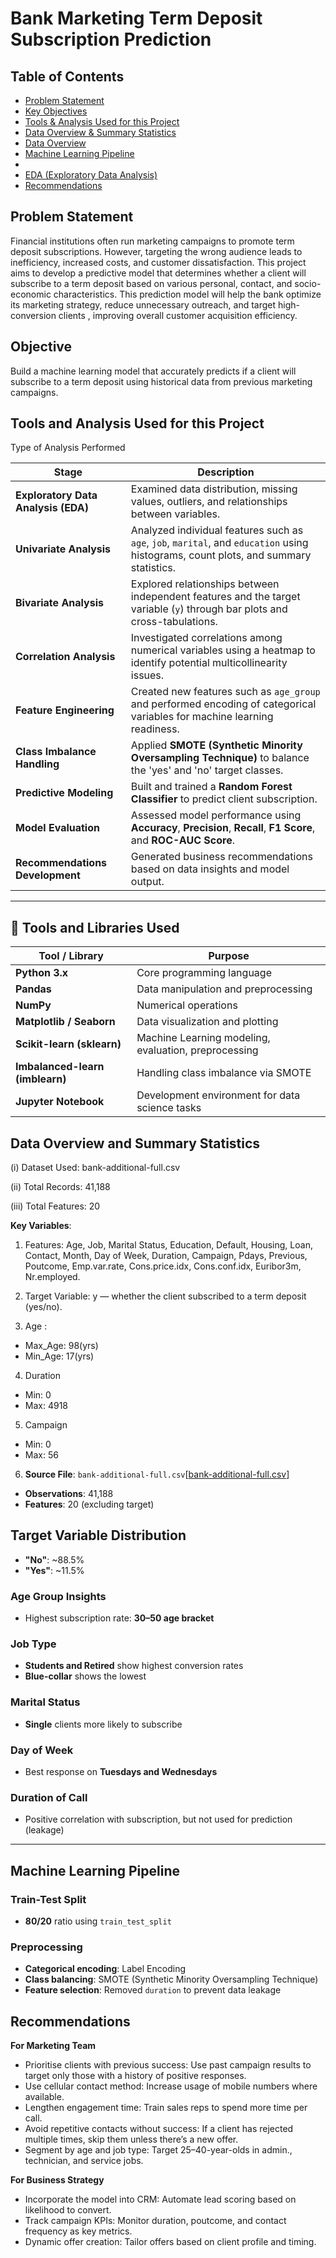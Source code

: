 #  Bank Marketing Term Deposit Subscription Prediction

## Table of Contents
- [Problem Statement](#problem-statement)
- [ Key Objectives](#objective)
- [Tools & Analysis Used for this Project](#tools-and-analysis-used-for-this-project) 
- [Data Overview & Summary Statistics](#data-overview-and-summary-statistics)
- [Data Overview](#data-overview)
- [Machine Learning Pipeline](#machine-learning-pipeline)
-
- [EDA (Exploratory Data Analysis)](#exploratory-data-analysis)
- [Recommendations](#recommendations)


## **Problem Statement**
Financial institutions often run marketing campaigns to promote term deposit subscriptions. However, targeting the wrong audience leads to inefficiency, increased costs, and customer dissatisfaction. This project aims to develop a predictive model that determines whether a client will subscribe to a term deposit based on various personal, contact, and socio-economic characteristics. This prediction model will help the bank optimize its marketing strategy, reduce unnecessary outreach, and target high-conversion clients , improving overall customer acquisition efficiency.

## **Objective**
Build a machine learning model that accurately predicts if a client will subscribe to a term deposit using historical data from previous marketing campaigns.

## **Tools and Analysis Used for this Project**

Type of Analysis Performed

| **Stage**                     | **Description**                                             |
|------------------------------|-------------------------------------------------------------|
| **Exploratory Data Analysis (EDA)** | Examined data distribution, missing values, outliers, and relationships between variables. |
| **Univariate Analysis**       | Analyzed individual features such as `age`, `job`, `marital`, and `education` using histograms, count plots, and summary statistics. |
| **Bivariate Analysis**        | Explored relationships between independent features and the target variable (`y`) through bar plots and cross-tabulations. |
| **Correlation Analysis**      | Investigated correlations among numerical variables using a heatmap to identify potential multicollinearity issues. |
| **Feature Engineering**       | Created new features such as `age_group` and performed encoding of categorical variables for machine learning readiness. |
| **Class Imbalance Handling**  | Applied **SMOTE (Synthetic Minority Oversampling Technique)** to balance the 'yes' and 'no' target classes. |
| **Predictive Modeling**       | Built and trained a **Random Forest Classifier** to predict client subscription. |
| **Model Evaluation**          | Assessed model performance using **Accuracy**, **Precision**, **Recall**, **F1 Score**, and **ROC-AUC Score**. |
| **Recommendations Development** | Generated business recommendations based on data insights and model output. |

---

## 🧰 Tools and Libraries Used

| **Tool / Library**            | **Purpose**                                  |
|------------------------------|--------------------------------------------|
| **Python 3.x**                | Core programming language                   |
| **Pandas**                    | Data manipulation and preprocessing         |
| **NumPy**                     | Numerical operations                        |
| **Matplotlib / Seaborn**      | Data visualization and plotting             |
| **Scikit-learn (sklearn)**    | Machine Learning modeling, evaluation, preprocessing |
| **Imbalanced-learn (imblearn)**| Handling class imbalance via SMOTE          |
| **Jupyter Notebook**          | Development environment for data science tasks |


## **Data Overview and Summary Statistics**
(i) Dataset Used: bank-additional-full.csv

(ii) Total Records: 41,188

(iii) Total Features: 20

**Key Variables**:

1. Features: Age, Job, Marital Status, Education, Default, Housing, Loan, Contact, Month, Day of Week, Duration, Campaign, Pdays, Previous, Poutcome, Emp.var.rate, Cons.price.idx, Cons.conf.idx, Euribor3m, Nr.employed.

2. Target Variable: y — whether the client subscribed to a term deposit (yes/no).

3. Age :

- Max_Age: 98(yrs)
- Min_Age: 17(yrs)

4. Duration
- Min: 0
- Max: 4918

5. Campaign
- Min: 0
- Max: 56

6. **Source File**: `bank-additional-full.csv`[[bank-additional-full.csv](https://github.com/user-attachments/files/20743250/bank-additional-full.csv)]
- **Observations**: 41,188
- **Features**: 20 (excluding target)

## Target Variable Distribution
- **"No"**: ~88.5%
- **"Yes"**: ~11.5%

### Age Group Insights
- Highest subscription rate: **30–50 age bracket**

### Job Type
- **Students and Retired** show highest conversion rates
- **Blue-collar** shows the lowest

### Marital Status
- **Single** clients more likely to subscribe

### Day of Week
- Best response on **Tuesdays and Wednesdays**

### Duration of Call
- Positive correlation with subscription, but not used for prediction (leakage)

---

## Machine Learning Pipeline

### Train-Test Split
- **80/20** ratio using `train_test_split`


### Preprocessing
- **Categorical encoding**: Label Encoding
- **Class balancing**: SMOTE (Synthetic Minority Oversampling Technique)
- **Feature selection**: Removed `duration` to prevent data leakage
  


 ## **Recommendations**
**For Marketing Team**
- Prioritise clients with previous success: Use past campaign results to target only those with a history of positive responses.
- Use cellular contact method: Increase usage of mobile numbers where available.
- Lengthen engagement time: Train sales reps to spend more time per call.
- Avoid repetitive contacts without success: If a client has rejected multiple times, skip them unless there’s a new offer.
- Segment by age and job type: Target 25–40-year-olds in admin., technician, and service jobs.
  
**For Business Strategy**
- Incorporate the model into CRM: Automate lead scoring based on likelihood to convert.
- Track campaign KPIs: Monitor duration, poutcome, and contact frequency as key metrics.
- Dynamic offer creation: Tailor offers based on client profile and timing.

